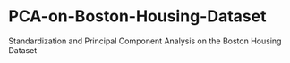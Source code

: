 # PCA-on-Boston-Housing-Dataset
Standardization and Principal Component Analysis on the Boston Housing Dataset
